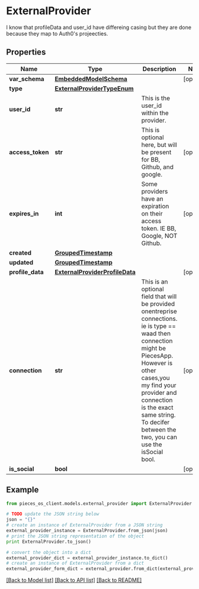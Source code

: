 # ExternalProvider

I know that profileData and user_id have differeing casing but they are done because they map to Auth0's projeecties.

## Properties

Name | Type | Description | Notes
------------ | ------------- | ------------- | -------------
**var_schema** | [**EmbeddedModelSchema**](EmbeddedModelSchema) |  | [optional] 
**type** | [**ExternalProviderTypeEnum**](ExternalProviderTypeEnum) |  | 
**user_id** | **str** | This is the user_id within the provider. | 
**access_token** | **str** | This is optional here, but will be present for BB, Github, and google. | [optional] 
**expires_in** | **int** | Some providers have an expiration on their access token. IE BB, Google, NOT Github. | [optional] 
**created** | [**GroupedTimestamp**](GroupedTimestamp) |  | 
**updated** | [**GroupedTimestamp**](GroupedTimestamp) |  | 
**profile_data** | [**ExternalProviderProfileData**](ExternalProviderProfileData) |  | [optional] 
**connection** | **str** | This is an optional field that will be provided onentreprise connections. ie is type &#x3D;&#x3D; waad then connection might be PiecesApp. However is other cases,you my find your provider and connection is the exact same string. To decifer between the two, you can use the isSocial bool. | [optional] 
**is_social** | **bool** |  | [optional] 

## Example

```python
from pieces_os_client.models.external_provider import ExternalProvider

# TODO update the JSON string below
json = "{}"
# create an instance of ExternalProvider from a JSON string
external_provider_instance = ExternalProvider.from_json(json)
# print the JSON string representation of the object
print ExternalProvider.to_json()

# convert the object into a dict
external_provider_dict = external_provider_instance.to_dict()
# create an instance of ExternalProvider from a dict
external_provider_form_dict = external_provider.from_dict(external_provider_dict)
```
[[Back to Model list]](../README#documentation-for-models) [[Back to API list]](../README#documentation-for-api-endpoints) [[Back to README]](../README)


